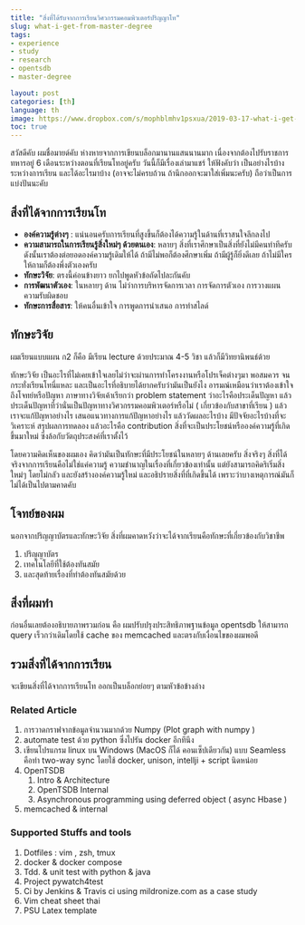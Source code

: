 ```yaml
---
title: "สิ่งที่ได้รับจากการเรียนวิศวกรรมคอมพิวเตอร์ปริญญาโท"
slug: what-i-get-from-master-degree
tags:
- experience 
- study
- research
- opentsdb
- master-degree

layout: post
categories: [th]
language: th
image: https://www.dropbox.com/s/mophblmhv1psxua/2019-03-17-what-i-get-from-master-degree.jpg?raw=1
toc: true
---
```


สวัสดีคับ ผมชื่อมายด์คับ ห่างหายจากการเขียนบล็อกมานานแสนนานมาก เนื่องจากต้องไปรับราชการทหารอยู่ 6 เดือนระหว่างตอนที่เรียนโทอยู่ครับ วันนี้ก็มีเรื่องเล่ามาแชร์ ให้ฟังคับว่า เป็นอย่างไรบ้างระหว่างการเรียน และได้อะไรมาบ้าง (อาจจะไม่ครบถ้วน ถ้านึกออกจะมาใส่เพิ่มนะครับ) ถือว่าเป็นการแบ่งปันนะคับ

## สิ่งที่ได้จากการเรียนโท
* **องค์ความรู้ต่างๆ** : แน่นอนครับการเรียนที่สูงขึ้นก็ต้องได้ความรู้ในด้านที่เราสนใจลึกลงไป
* **ความสามารถในการเรียนรู้สิ่งใหม่ๆ ด้วยตนเอง**: หลายๆ สิ่งที่เราศึกษาเป็นสิ่งที่ยังไม่มีคนทำทีครับ ดังนั้นเราต้องต่อยอดองค์ความรู้เดิมให้ได้ ถ้ามีไม่พอก็ต้องศึกษาเพิ่ม ถ้ามีผู้รู้ก็ยิ่งดีเลย ถ้าไม่มีใครให้ถามก็ต้องพึ่งตัวเองครับ
* **ทักษะวิจัย**: ตรงนี้ค่อนข้างยาว ยกไปพูดหัวข้อถัดไปละกันคับ
* **การพัฒนาตัวเอง**: ในหลายๆ ด้าน ไม่ว่าการบริหารจัดการเวลา การจัดการตัวเอง การวางแผน ความรับผิดชอบ 
* **ทักษะการสื่อสาร**: ให้คนอื่นเข้าใจ การพูดการนำเสนอ การทำสไลด์ 

## ทักษะวิจัย
ผมเรียนแบบแผน ก2 ก็คือ มีเรียน lecture ด้วยประมาณ 4-5 วิชา แล้วก็มีวิทยานิพนธ์ด้วย 

ทักษะวิจัย เป็นอะไรที่ไม่เคยเข้าใจเลยไม่ว่าจะผ่านการทำโครงงานหรือโปรเจ็คต่างๆมา พอสมควร จนกระทั่งเรียนโทนี่แหละ และเป็นอะไรที่อธิบายได้ยากครับว่ามันเป็นยังไง อารมณ์เหมือนว่าเราต้องเข้าใจถึงโจทย์หรือปัญหา ภาษาทางวิจัยเค้าเรียกว่า problem statement ว่าอะไรคือประเด็นปัญหา แล้วประเด็นปัญหาที่ว่านั่นเป็นปัญหาทางวิศวกรรมคอมพิวเตอร์หรือไม่ ( เกี่ยวข้องกับสาขาที่เรียน ) แล้วเราจะแก้ปัญหาอย่างไร เสนอแนวทางการแก้ปัญหาอย่างไร แล้ววัดผลอะไรบ้าง มีปัจจัยอะไรบ้างที่จะวิเคราะห์ สรุปผลการทดลอง แล้วอะไรคือ contribution สิ่งที่จะเป็นประโยชน์หรือองค์ความรู้ที่เกิดขึ้นมาใหม่ ซึ่งล้อกับวัตถุประสงค์ที่เราตั้งไว้ 

โดยความคิดเห็นของผมเอง คิดว่ามันเป็นทักษะที่มีประโยชน์ในหลายๆ ด้านเลยครับ สิ่งจริงๆ สิ่งที่ได้จริงจากการเรียนคือไม่ใช่แค่ความรู้ ความชำนาญในเรื่องที่เกี่ยวข้องเท่านั้น แต่ยังสามารถคิดริเริ่มสิ่งใหม่ๆ โดยไม่กลัว และยังสร้างองค์ความรู้ใหม่ และอธิปรายสิ่งที่ที่เกิดขึ้นได้ เพราะว่าบางเหตุการณ์มันก็ไม่ได้เป็นไปตามคาดคับ

## โจทย์ของผม
นอกจากปริญญาบัตรและทักษะวิจัย สิ่งที่ผมคาดหวังว่าจะได้จากเรียนคือทักษะที่เกี่ยวข้องกับวิชาชีพ
1. ปริญญาบัตร
2. เทคโนโลยีที่ใช้ต้องทันสมัย
3. และสุดท้ายเรื่องที่ทำต้องทันสมัยด้วย

## สิ่งที่ผมทำ

ก่อนอื่นเลยต้องอธิบายภาพรวมก่อน คือ ผมปรับปรุงประสิทธิภาพฐานข้อมูล opentsdb ให้สามารถ query เร็วกว่าเดิมโดยใช้ cache ของ memcached และตรงกับเงื่อนไขของผมพอดี

## รวมสิ่งที่ได้จากการเรียน

จะเขียนสิ่งที่ได้จากการเรียนโท ออกเป็นบล็อกย่อยๆ ตามหัวข้อข้างล่าง

### Related Article
1. การวาดกราฟจากข้อมูลจำนวนมากด้วย Numpy (Plot graph with numpy )
2. automate test ด้วย python ซึ่งไปรัน docker อีกทีนึง 
3. เขียนโปรแกรม linux บน Windows (MacOS ก็ได้ คอนเซ็ปเดียวกัน) แบบ Seamless คือทำ two-way sync โดยใช้ docker, unison, intellji + script นิดหน่อย
4. OpenTSDB
    1. Intro & Architecture 
    2. OpenTSDB Internal
    3. Asynchronous programming using deferred object ( async Hbase )
5. memcached & internal

### Supported Stuffs and tools
1. Dotfiles : vim , zsh, tmux
2. docker & docker compose
3. Tdd. & unit test with python & java 
4. Project pywatch4test
5. Ci by Jenkins & Travis ci using mildronize.com as a case study
6. Vim cheat sheet thai
7. PSU Latex template
